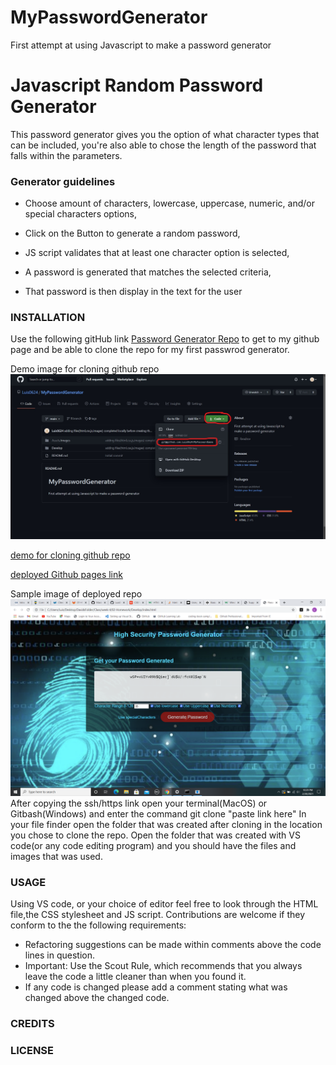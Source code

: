 # MyPasswordGenerator
First attempt at using Javascript to make a password generator

# Javascript Random Password Generator
  This password generator gives you the option of what character types that can be included, you're also able to chose the length of the password that falls within the parameters.  
  
  ### Generator guidelines
  
  *  Choose amount of characters, lowercase, uppercase, numeric, and/or special characters options,

  * Click on the Button to generate a random password,

  * JS script validates that at least one character option is selected,

  *  A password is generated that matches the selected criteria,

  * That password is then display in the text for the user 

  
### INSTALLATION
Use the following gitHub link [Password Generator Repo](https://github.com/Luis0624/MyPasswordGenerator) to get to my github page and be able to clone the repo for my first passwrod generator.

Demo image for cloning github repo
![GitHub cloning ](Assets\images\GItHubCloning.jpg)

[demo for cloning github repo](https://github.com/Luis0624/MyPasswordGenerator.git)

[deployed Github pages link](https://)

Sample image of deployed repo
![Working Demo Picture ](Assets\images\WorkingDemo.png)
After copying the ssh/https link open your terminal(MacOS) or Gitbash(Windows) and enter the command git clone "paste link here"
In your file finder open the folder that was created after cloning in the location you chose to clone the repo. Open the folder that was created with VS code(or any code editing program) and you should have the files and images that was used. 

### USAGE

Using VS code, or your choice of editor feel free to look through the HTML file,the CSS stylesheet and JS script. Contributions are welcome if they conform to the the following requirements:

* Refactoring suggestions can be made within comments above the code lines in question.
* Important: Use the Scout Rule, which recommends that you always leave the code a little cleaner than when you found it.
* If any code is changed please add a comment stating what was changed above the changed code.


### CREDITS


### LICENSE
  
